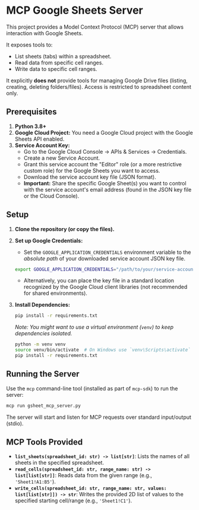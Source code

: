 # MCP Google Sheets Server

This project provides a Model Context Protocol (MCP) server that allows interaction with Google Sheets.

It exposes tools to:

- List sheets (tabs) within a spreadsheet.
- Read data from specific cell ranges.
- Write data to specific cell ranges.

It explicitly **does not** provide tools for managing Google Drive files (listing, creating, deleting folders/files). Access is restricted to spreadsheet content only.

## Prerequisites

1.  **Python 3.8+**
2.  **Google Cloud Project:** You need a Google Cloud project with the Google Sheets API enabled.
3.  **Service Account Key:**
    - Go to the Google Cloud Console -> APIs & Services -> Credentials.
    - Create a new Service Account.
    - Grant this service account the "Editor" role (or a more restrictive custom role) for the Google Sheets you want to access.
    - Download the service account key file (JSON format).
    - **Important:** Share the specific Google Sheet(s) you want to control with the service account's email address (found in the JSON key file or the Cloud Console).

## Setup

1.  **Clone the repository (or copy the files).**

2.  **Set up Google Credentials:**

    - Set the `GOOGLE_APPLICATION_CREDENTIALS` environment variable to the _absolute path_ of your downloaded service account JSON key file.

    ```bash
    export GOOGLE_APPLICATION_CREDENTIALS="/path/to/your/service-account-key.json"
    ```

    - Alternatively, you can place the key file in a standard location recognized by the Google Cloud client libraries (not recommended for shared environments).

3.  **Install Dependencies:**
    ```bash
    pip install -r requirements.txt
    ```
    _Note: You might want to use a virtual environment (`venv`) to keep dependencies isolated._
    ```bash
    python -m venv venv
    source venv/bin/activate  # On Windows use `venv\Scripts\activate`
    pip install -r requirements.txt
    ```

## Running the Server

Use the `mcp` command-line tool (installed as part of `mcp-sdk`) to run the server:

```bash
mcp run gsheet_mcp_server.py
```

The server will start and listen for MCP requests over standard input/output (stdio).

## MCP Tools Provided

- **`list_sheets(spreadsheet_id: str) -> list[str]`**: Lists the names of all sheets in the specified spreadsheet.
- **`read_cells(spreadsheet_id: str, range_name: str) -> list[list[str]]`**: Reads data from the given range (e.g., `'Sheet1!A1:B5'`).
- **`write_cells(spreadsheet_id: str, range_name: str, values: list[list[str]]) -> str`**: Writes the provided 2D list of values to the specified starting cell/range (e.g., `'Sheet1!C1'`).
